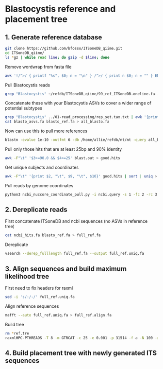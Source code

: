 # Blastocystis reference and placement tree

## 1. Generate reference database

```bash
git clone https://github.com/bfosso/ITSoneDB_qiime.git
cd ITSoneDB_qiime/
ls *gz | while read line; do gzip -d $line; done
```

Remove wordwrap from fasta file

```bash
awk '!/^>/ { printf "%s", $0; n = "\n" } /^>/ { print n $0; n = "" } END { printf "%s", n } ' 99_ref_ITSoneDB.fa > 99_ref_ITSoneDB.oneline.fa
```

Pull Blastocystis reads 

```bash
grep "Blastocystis" ~/refdb/ITSoneDB_qiime/99_ref_ITSoneDB.oneline.fa -A 1 | sed 's/--//' > blasto_ref.fa
```

Concatenate these with your Blastocystis ASVs to cover a wider range of potential subtypes

```bash
grep "Blastocystis" ../01-read_processing/rep_set.tax.txt | awk '{print $1}' | while read line; do grep -w $line ../01-read_processing/rep_set.fa -A 1 ; done > blasto_asvs.fa
cat blasto_asvs.fa blasto_ref.fa > all_blasto.fa
```

Now can use this to pull more references 

```bash
blastn -evalue 1e-10 -outfmt 6 -db /home/allie/refdb/nt/nt -query all_blasto.fa -out blast.out
```

Pull only those hits that are at least 25bp and 90% identity

```bash
awk -F"\t" '$3>=90.0 && $4>=25' blast.out > good.hits
```

Get unique subjects and coordinates 

```bash
awk -F"\t" '{print $2, "\t", $9, "\t", $10}' good.hits | sort | uniq > ncbi.query
```

Pull reads by genome coordinates

```bash
python3 ncbi_nuccore_coordinate_pull.py -i ncbi.query -s 1 -fc 2 -rc 3 > ncbi_hits.fa 
```

## 2. Dereplicate reads

First concatenate ITSoneDB and ncbi sequences (no ASVs in reference tree)

```bash
cat ncbi_hits.fa blasto_ref.fa > full_ref.fa
```

Dereplicate

```bash
vsearch --derep_fulllength full_ref.fa --output full_ref.uniq.fa 
```

## 3. Align sequences and build maximum likelihood tree

First need to fix headers for raxml

```bash
sed -i 's/:/-/' full_ref.uniq.fa
```

Align reference sequences

```bash
mafft --auto full_ref.uniq.fa > full_ref.align.fa
```

Build tree

```bash
rm *ref.tre
raxmlHPC-PTHREADS -T 8 -m GTRCAT -c 25 -e 0.001 -p 31514 -f a -N 100 -x 02938 -n ref.tre -s full_ref.align.fa
```

## 4. Build placement tree with newly generated ITS sequences 

